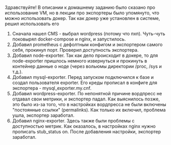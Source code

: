 Здравствуйте! В описании к домашнему заданию было сказано про использование VM, но в лекции про экспортеры было упомянуто, что можно использовать докер. Так как докер уже установлен в системе, решил использовать его

1) Сначала нашел CMS - выбрал wordpress (потому что пхп). Чуть-чуть поковырял docker-compose и nginx, и запустилось.
2) Добавил prometheus с дефолтным конфигом и экспортером самого себя, прокинул порт. Проверил доступность экспортера.
3) Добавил node-exporter. Так как дело происходит в докере, то для node-exporter пришлось немного извернуться и прокинуть в контейнер данные о ноде (через вольюмы директории /proc, /sys и т.д.).
4) Добавил mysql-exporter. Перед запуском подключился к базе и создал пользователя exporter. Его креды прописал в конфиге для экспортера - mysql_exporter.my.cnf.
5) Добавил wordpress-exporter. По непонятной причине вордпресс не отдавал свои метрики, и экспортер падал. Как выяснилось позже, это было из-за того, что в настройках вордпресса не были включены "постоянные ссылки" (permalinks). Как только их включил, проблема ушла, экспортер заработал.
6) Добавил nginx-exporter. Здесь также были проблемы с доступностью метрик. Как оказалось, в настройках nginx нужно прописать stub_status on. После добавления настройки, экспортер заработал.
